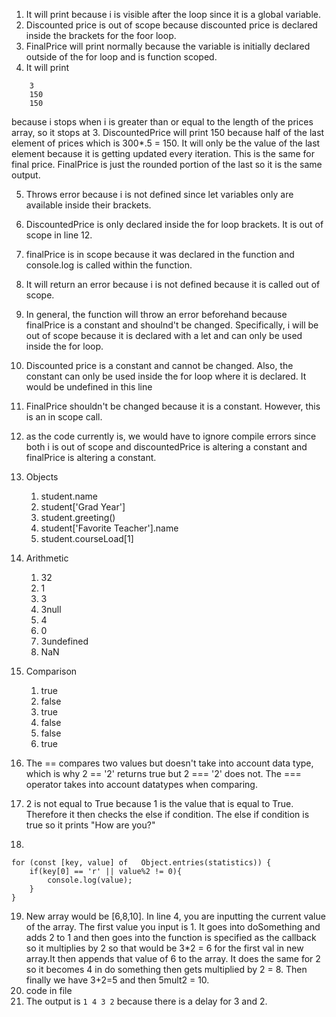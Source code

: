 1. It will print because i is visible after the loop since it is a global variable. 
2. Discounted price is out of scope because discounted price is declared inside the brackets for the foor loop.  
3. FinalPrice will print normally because the variable is initially declared outside of the for loop and is function scoped.
4. It will print 
``` 
    3
    150
    150
```
because i stops when i is greater than or equal to the length of the prices array, so it stops at 3. DiscountedPrice will print 150 because half of the last element of prices which is 300*.5 = 150. It will only be the value of the last element because it is getting updated every iteration. This is the same for final price. FinalPrice is just the rounded portion of the last so it is the same output. 

5. Throws error because i is not defined since let variables only are available inside their brackets. 
6. DiscountedPrice is only declared inside the for loop brackets. It is out of scope in line 12.
7. finalPrice is in scope because it was declared in the function and console.log is called within the function.
8. It will return an error because i is not defined because it is called out of scope. 
9.  In general, the function will throw an error beforehand because finalPrice is a constant and shoulnd't be changed. Specifically, i will be out of scope because it is declared with a let and can only be used inside the for loop.
10. Discounted price is a constant and cannot be changed. Also, the constant can only be used inside the for loop where it is declared. It would be undefined in this line
11. FinalPrice shouldn't be changed because it is a constant. However, this is an in scope call.
12. as the code currently is, we would have to ignore compile errors since both i is out of scope and discountedPrice is altering a constant and finalPrice is altering a constant. 
13. Objects
    1.  student.name
    2.  student['Grad Year']
    3.  student.greeting()
    4.  student['Favorite Teacher'].name
    5.  student.courseLoad[1]

14. Arithmetic
    1.  32
    2.  1
    3.  3
    4.  3null
    5.  4
    6.  0
    7.  3undefined
    8.  NaN
15. Comparison
    1.  true
    2.  false
    3.  true
    4.  false
    5.  false
    6.  true
16. The == compares two values but doesn't take into account data type, which is why 2 == '2' returns true but 2 === '2' does not. The === operator takes into account datatypes when comparing.
17. 2 is not equal to True because 1 is the value that is equal to True. Therefore it then checks the else if condition. The else if condition is true so it prints "How are you?"
18. 
``` 
for (const [key, value] of   Object.entries(statistics)) {
    if(key[0] == 'r' || value%2 != 0){
        console.log(value);
    }
}
```
19.  New array would be [6,8,10]. In line 4, you are inputting the current value of the array. The first value you input is 1. It goes into doSomething and adds 2 to 1 and then goes into the function is specified as the callback so it multiplies by 2 so that would be 3*2 = 6 for the first val in new array.It then appends that value of 6 to the array. It does the same for 2 so it becomes 4 in do something then gets multiplied by 2 = 8. Then finally we have 3+2=5 and then 5mult2 = 10.
20. code in file
21. The output is `1 4 3 2` because there is a delay for 3 and 2.


